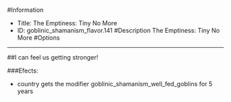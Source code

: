 #Information
 - Title: The Emptiness: Tiny No More
 - ID: goblinic_shamanism_flavor.141
#Description
The Emptiness: Tiny No More
#Options

___
##I can feel us getting stronger!

###Efects:<ul><li>country gets the modifier goblinic_shamanism_well_fed_goblins for 5 years</li></ul>
